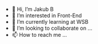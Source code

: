 - 👋 Hi, I’m Jakub B
- 👀 I’m interested in Front-End
- 🌱 I’m currently learning at WSB
- 💞️ I’m looking to collaborate on ...
- 📫 How to reach me ...

<!---
Jakbor32/Jakbor32 is a ✨ special ✨ repository because its `README.md` (this file) appears on your GitHub profile.
You can click the Preview link to take a look at your changes.
--->
